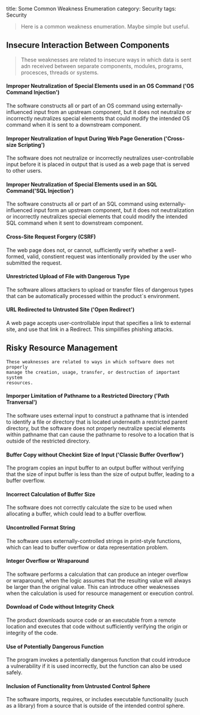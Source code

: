 title: Some Common Weakness Enumeration
category: Security
tags: Security

>Here is a common weakness enumeration. Maybe simple but useful.

## Insecure Interaction Between Components

>These weaknesses are related to insecure ways in which data is sent adn
received between separate components, modules, programs, procesces, threads
or systems.

#### Improper Neutralization of Special Elements used in an OS Command ('OS Command Injection')

The software constructs all or part of an OS command using
externally-influenced input from an upstream component, but it does not
neutralize or incorrectly neutralizes special elements that could modify
the intended OS command when it is sent to a downstream component.

#### Improper Neutralization of Input During Web Page Generation ('Cross-size Scripting')

The software does not neutralize or incorrectly neutralizes user-controllable
input before it is placed in output that is used as a web page that is served
to other users.

#### Improper Neutralization of Special Elements used in an SQL Command('SQL Injection')

The software constructs all or part of an SQL command using
externally-influenced input form an upstream component, but it does not
neutralization or incorrectly neutralizes special elements that could modify
the intended SQL command when it sent to downstream component.

#### Cross-Site Request Forgery (CSRF)

The web page does not, or cannot, sufficiently verify whether a well-formed, valid,
constient request was intentionally provided by the user who submitted the
request.

#### Unrestricted Upload of File with Dangerous Type

The software allows attackers to upload or transfer files of dangerous types
that can be automatically processed within the product`s environment.

#### URL Redirected to Untrusted Site ('Open Redirect')

A web page accepts user-controllable input that specifies a link to external
site, and use that link in a Redirect. This simpilifies phishing attacks.

## Risky Resource Management

    These weaknesses are related to ways in which software does not properly
    manage the creation, usage, transfer, or destruction of important system
    resources.

#### Imporper Limitation of Pathname to a Restricted Directory ('Path Tranversal')

The software uses external input to construct a pathname that is intended to
identify a file or directory that is located underneath a restricted parent
directory, but the software does not properly neutralize special elements
within pathname that can cause the pathname to resolve to a location that is
outside of the restricted directory.

#### Buffer Copy without Checkint Size of Input ('Classic Buffer Overflow')

The program copies an input buffer to an output buffer without verifying that
the size of input buffer is less than the size of output buffer, leading to a
buffer overflow.

#### Incorrect Calculation of Buffer Size

The software does not correctly calculate the size to be used when allocating a
buffer, which could lead to a buffer overflow.

#### Uncontrolled Format String

The software uses externally-controlled strings in print-style functions, which
can lead to buffer overflow or data representation problem.

#### Integer Overflow or Wraparound

The software performs a calculation that can produce an integer overflow or
wraparound, when the logic assumes that the resulting value will always be
larger than the original value. This can introduce other weaknesses when the
calculation is used for resource management or execution control.

#### Download of Code without Integrity Check

The product downloads source code or an executable from a remote location and
executes that code without sufficiently verifying the origin or integrity of
the code.

#### Use of Potentially Dangerous Function

The program invokes a potentially dangerous function that could introduce a
vulnerability if it is used incorrectly, but the function can also be used
safely.

#### Inclusion of Functionality from Untrusted Control Sphere

The software imports, requires, or includes executable functionality (such as a
library) from a source that is outside of the intended control sphere.

